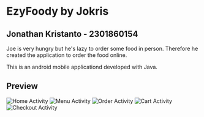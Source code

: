 # EzyFoody by Jokris

## Jonathan Kristanto - 2301860154

Joe is very hungry but he's lazy to order some food in person.
Therefore he created the application to order the food online.

This is an android mobile applicationd developed with Java.

## Preview
![Home Activity](Preview\1_HomeActivity.png)
![Menu Activity](Preview\2_MenuActivity.png)
![Order Activity](Preview\3_OrderActivity.png)
![Cart Activity](Preview\4_CartActivity.png)
![Checkout Activity](Preview\5_CheckoutActivity.png)